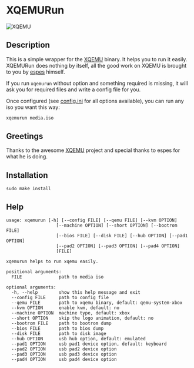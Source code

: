XQEMURun
========

![XQEMU](http://dl.illwieckz.net/b/xqemu/20160201-074350.xqemu.png)

Description
-----------

This is a simple wrapper for the [XQEMU](https://github.com/espes/xqemu) binary. It helps you to run it easily. XQEMURun does nothing by itself, all the good work on XQEMU is brought to you by [espes](https://github.com/espes) himself.

If you run `xqemurun` without option and something required is missing, it will ask you for required files and write a config file for you.

Once configured (see [config.ini](sample/config.ini) for all options available), you can run any iso you want this way:

```sh
xqemurun media.iso
```

Greetings
---------

Thanks to the awesome [XQEMU](http://xqemu.com/) project and special thanks to espes for what he is doing.

Installation
------------

```
sudo make install
```

Help
----

```
usage: xqemurun [-h] [--config FILE] [--qemu FILE] [--kvm OPTION]
                   [--machine OPTION] [--short OPTION] [--bootrom FILE]
                   [--bios FILE] [--disk FILE] [--hub OPTION] [--pad1 OPTION]
                   [--pad2 OPTION] [--pad3 OPTION] [--pad4 OPTION]
                   [FILE]

xqemurun helps to run xqemu easily.

positional arguments:
  FILE              path to media iso

optional arguments:
  -h, --help        show this help message and exit
  --config FILE     path to config file
  --qemu FILE       path to xqemu binary, default: qemu-system-xbox
  --kvm OPTION      enable kvm, default: no
  --machine OPTION  machine type, default: xbox
  --short OPTION    skip the logo animation, default: no
  --bootrom FILE    path to bootrom dump
  --bios FILE       path to bios dump
  --disk FILE       path to disk image
  --hub OPTION      usb hub option, default: emulated
  --pad1 OPTION     usb pad1 device option, default: keyboard
  --pad2 OPTION     usb pad2 device option
  --pad3 OPTION     usb pad3 device option
  --pad4 OPTION     usb pad4 device option
